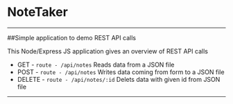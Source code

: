 # NoteTaker
---
##Simple application to demo REST API calls

This Node/Express JS application gives an overview of REST API calls
- GET - `route - /api/notes` Reads data from a JSON file
- POST - `route - /api/notes`  Writes data coming from form to a JSON file
- DELETE - `route - /api/notes/:id` Delets data with given id from JSON file

---
